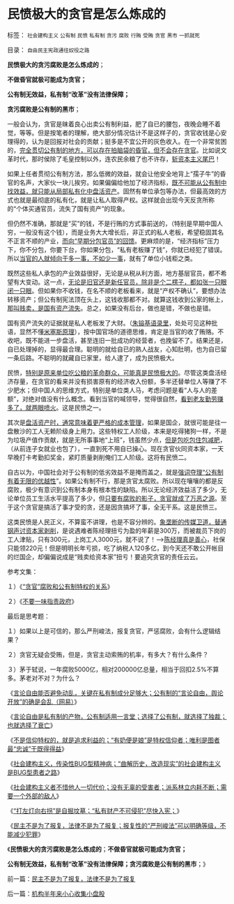 # 民愤极大的贪官是怎么炼成的

标签： `社会建构主义` `公有制` `民愤` `私有制` `贪污` `腐败` `行贿` `受贿` `贪官` `黑市` `一抓就死` 

目录： `自由民主宪政通往奴役之路`

**民愤极大的贪污腐败是怎么炼成的**；

**不做昏官就极可能成为贪官；**

**公有制无效益，私有制“改革”没有法律保障；**

**贪污腐败是公有制的黑市**；



一般会认为，贪官是昧着良心出卖公有制利益，肥了自已的腰包，夜晚会睡不着觉，等等。但是按笔者的理解，绝大部分情况估计不是这样子的，贪官收钱是心安理得的，认为是回报对社会的贡献；挺多是不宜公开的灰色收入。在一个非常贫困的，[完全贯切公有制的地方，可以存在拍脑袋的昏官，但不会存在贪官](../../../2010/3/1/讲民主的反腐败，从何说起？.md)。比如说文革时代，那时侯除了毛皇控制以外，连农民余粮了也不许存，[斩资本主义尾巴](../../../2010/9/10/中国唯利是图的人太少了.md)！

如果上任者贯彻公有制方法，那么低微的效益，就会让他安全地背上“孺子牛”的昏官的名声，大家伙一块儿挨穷。如果偏偏给他加了经济指标，[既不可能从公有制中找效益，就只能从局部私有化中盘活资产](../../../2010/8/29/腐败：上有政策，下有对策？一抓就死，一放就乱？.md)。固然有单位承包等办法，但最高效的方式也就是最彻底的私有化，就是让私人取得产权。这样就会出现今天反贪所称的“个体买通官员，流失了国有资产”的现象。

但仍然不准确，那就是“买”的钱，不是行贿的方式事前送的，（特别是早期中国人穷，一般没有这个钱），而是业务大大增长后，非正式的私人老板，希望稳固其名不正言不顺的产业，[而向“早期分包官员”的回馈](../../../2010/2/28/行政垄断的专营权与黑社会腐败的关系.md)。更麻烦的是，“经济指标”压力下，你不分包，你要下台，你如果分包，“私有老板赚了钱”，你就已经犯了错误。所以[当官的人就倾向于多一事，不如少一事](../../../2009/12/2/混！中庸之道的策源地.md)，就有了单位小钱柜之类。

既然这些私人承包的产业效益很好，无论是从税从利方面，地方基层官员，都不希望有大变动。这一点，[无论是旧官还是新任官员，除非是个二楞子，都如张一只眼闭一只眼](../../../2009/12/1/“人在江湖，身不由已”.md)。但如果你不收钱，在名不顺的老板看来，就是“产权不确认”，要想办法转移资产；但公有制宪法顶在头上，这钱收那都不对。就算这钱收到公家的帐上，[那叫贱卖，是国有资产流失](../../../2009/8/10/建龙入主通化是否涉及国有资产流失.md)。总之，如果没有后台，做也是错，不做也是错。

国有资产流失的证据就是私人老板发了大财。（[朱镕基语录里](http://darthvad.blog.163.com/blog/static/5339947020111028459167/)，处处可见这种批语，显然不懂[米塞斯原理](../../../2011/3/26/米塞斯原理：资本自然贬值.md)），按中国官场的道德思维，肯定是当官的收了贿赂。不收吧，既不能进一步盘活，甚至连旧一批成功的经营者，也挽留不了。结果还是，自已处理掉的，显得最合理。聪明的就给自已的熟人战友，心知肚明，也为自已留一条后路。不聪明的就藏自已家里，给人逮了，成为民愤极大。

民愤，[特别是原来单位吃公粮的革命群众，可能真是民愤极大的](http://hi.baidu.com/darthchn/blog/item/cd63288e007daef3513d9299.html)。尽管这类盘活经济存量，在贪官的看来并没有损害原有的经济收入份额，多半还替单位人等赚了不少肥水；但中国人的思维方式，特别是单位类人马，考虑问题是看“人与人的差额”，对绝对值没有什么概念。看到当官的喊领导，觉得很自然，[看到老友勤劳赚多了，就两眼喷火](../../../2010/3/1/要均贫富后才能民主吗？.md)。这是民愤之一。

其次是[盘活资产时，通常意味着更严格的成本管理](http://darthvad.blog.sohu.com/129363477.html)，如果是国企，就很可能是往一盘散沙的工人无赖阶级身上用力。这些特权工人阶级，本来是吃得猪狗一样，不是为垃圾产值作贡献，就是无所事事地“上班”，钱虽然少点，[但是包吃包住包减肥](../../../2009/8/4/免费减肥的苏联人民非常有钱.md)，（从前连子女就业也包了），一直到死不用自已操心。现在贪官伙同资本家，一天早晚打卡考勤扣奖金，紧盯质量剥削俺们工人阶级。这将有民愤二。

自古以为，中国社会对于公有制的低劣效益不是掩而盖之，就是[强词夺理“公有制有着无限的优越性](../../../2011/8/15/胡乱批评政府的国民劣根性.md)”。如果公有制不行，那是贪官太腐败。所以现在嚷嚷的都是反腐败，极少有意识到公有制本身有根本性的缺陷。所以无论经济效益活了多少，无论单位员工生活水平提高了多少，但[只要有腐败的影子，贪官就成了万恶之源](../../../2009/12/1/“人在江湖，身不由已”.md)。至于这个贪官是搞活了事才受的贪，还是因贪搞坏了事，全无干系。这是民愤三。

这类民愤是人民正义，不算蛮不讲理，也是不容分辨的。[象垄断的传媒卫道，替通钢声讨资本家剥削](../../../2010/2/26/“反政府”是荒谬的.md)，是说遇难者陈经理扭亏为盈的年薪是300万，而被裁员下岗的工人津贴，只有300元，上岗工人3000元，就不说了！——>[陈经理真是善心](../../../2009/8/7/“悲剧”的两个必然因素.md)，社保只能领220元！但是明明长年亏损，吃了纳税人120多亿，到今天还不敢公开帐目的烂国企，却偏偏说成是“贱卖给资本家”扭亏！要追究贪官的责任云云。

参考文集：

１）《[“贪官”腐败和公有制特权的关系](../../../2010/9/17/“贪官”腐败和特权的关系.md)》

２）《[不要一味指责政府](../../../2010/12/12/不要一味指责政府.md)》

最后是思考题：

１）如果以上是可信的，那么严刑峻法，报复贪官，严惩腐败，会有什么逻辑结果？

２）贪官无疑会受贿，但是，贪官主动索贿的机率，有多大？有什么条件？

３）茅于轼说，一年腐败5000亿，相对200000亿总量，相当于回扣2.5%不算多。茅老对不对？为什么？



《[言论自由能否避免动乱，关键在私有制成分足够大；公有制的“言论自由，舆论开放”的确是会乱（网易）](http://darthvad.blog.163.com/blog/static/53399470201110211210165/)》

《[言论自由是私有制的产物，公有制适用一言堂；选择了公有制，就选择了独裁；也就选择了衰亡](../../../2011/11/2/言论自由是私有制的产物，公有制适用一言堂.md)》

《[不是信仰特权的，就是追求利益的；“有奶便是娘”是特权信仰者；唯利是图者最“忠诚”于既得得益](../../../2011/11/2/不是信仰特权的，就是追求利益的.md)》

《[社会建构主义，传染性BUG型精神病；“曲解历史，改造现实”的社会建构主义是BUG型患者之路](../../../2011/11/2/传染性BUG型精神病.md)》

《[社会建构主义者不惜他人一切代价；没有无辜的受害者；派系林立内耗不断；需要一个外部的敌人](../../../2011/11/2/不惜他人一切代价的无私奋斗.md)》

《[“打左灯向右拐”是自掘坟墓；“私有财产不可侵犯”尽快入宪；](../../../2011/11/3/“私有财产不可侵犯”应尽快入宪.md)》

《[民主不是为了报复，法律不是为了报复；报复性的“严刑峻法”可以明确等级，不能减少犯罪](../../../2011/11/3/民主不是为了报复，法律不是为了报复.md)》

《**民愤极大的贪污腐败是怎么炼成的**；**不做昏官就极可能成为贪官；**

**公有制无效益，私有制“改革”没有法律保障；贪污腐败是公有制的黑市**；》

前一篇：[民主不是为了报复，法律不是为了报复](../../../2011/11/3/民主不是为了报复，法律不是为了报复.md)

后一篇：[机构半年来小心收集小盘股](../../../2011/11/4/机构半年来小心收集小盘股.md)